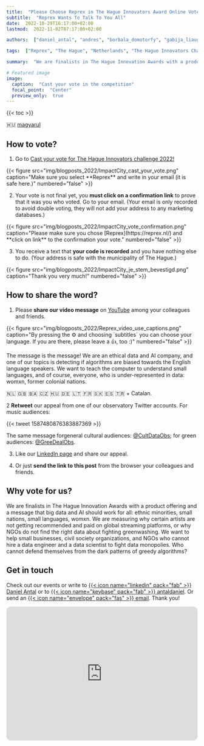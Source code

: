 ```yaml
---
title:  "Please Choose Reprex in The Hague Innovators Award Online Vote"
subtitle:  "Reprex Wants To Talk To You All"
date:  2022-10-29T16:17:00+02:00
lastmod:  2022-11-02T07:17:00+02:00

authors:  ["daniel_antal", "andres", "borbala_domotorfy", "gabija_liaugminaite", "botond_vitos"]

tags:  ["Reprex", "The Hague", "Netherlands", "The Hague Innovators Challenge 2022", "ImpactCity"]

summary:  "We are finalists in The Hague Innovation Awards with a product offering and a message that big data and AI should work for all: ethnic minorities, small nations, small languages, womxn. Please vote for us."

# Featured image
image: 
  caption:  "Cast your vote in the competition"
  focal_point:  "Center"
  preview_only:  true
---
```

{{< toc >}}

🇭🇺 [magyarul](/impactcity/magyar/)


## How to vote?

1. Go to [Cast your vote for The Hague Innovators challenge 2022!](https://www.impactcity.nl/en/cast-your-vote-for-the-hague-innovators-challenge-2022/)

<td style="text-align: center;">{{< figure src="img/blogposts_2022/ImpactCity_cast_your_vote.png" caption="Make sure you select **Reprex** and write in your email (it is safe here.)" numbered="false" >}}</td>

2. Your vote is not final yet, you **must click on a confirmation link** to prove that it was you who voted. Go to your email. (Your email is only recorded to avoid double voting, they will not add your address to any marketing databases.)

<td style="text-align: center;">{{< figure src="img/blogposts_2022/ImpactCity_vote_confirmation.png" caption="Please make sure you chose [Reprex](https://reprex.nl/) and **click on link** to the confirmation your vote." numbered="false" >}}</td>

3. You receive a text that **your code is recorded** and you have nothing else to do. (Your address is safe with the municipality of The Hague.)

<td style="text-align: center;">{{< figure src="img/blogposts_2022/ImpactCity_je_stem_bevestigd.png" caption="Thank you very much!" numbered="false" >}}</td>



## How to share the word?

1. Please **share our video message** on [YouTube](https://www.youtube.com/watch?v=bgp-n55TKCk) among your colleagues and friends.

<td style="text-align: center;">{{< figure src="img/blogposts_2022/Reprex_video_use_captions.png" caption="By pressing the ⚙️ and choosing `subtitles` you can choose your language. If you are there, please leave a 👍, too :)" numbered="false" >}}</td>

The message is the message! We are an ethical data and AI company, and one of our topics is detecting if algorithms are biased towards the English language speakers. We want to teach the computer to understand small languages, and of course, everyone, who is under-represented in data: womxn, former colonial nations. 

🇳🇱 🇬🇧 🇧🇦 🇨🇿 🇭🇺 🇩🇪 🇱🇹 🇫🇷 🇸🇰 🇪🇸 🇹🇷 + Catalan. 

2 **Retweet** our appeal from one of our observatory Twitter accounts. For music audiences:

{{< tweet 1587480876383887369 >}}

The same message forgeneral cultural audiences: [@CultDataObs](https://twitter.com/CultDataObs/status/1587482559851761664); for green audiences: [@GreeDealObs](https://twitter.com/GreenDealObs/status/1587513316699668482).

3. Like our [LinkedIn page]((https://www.linkedin.com/posts/reprexbv_the-hague-innovators-2022-reprex-activity-6993244940323430400-Z5dD)) and share our appeal.

4. Or just **send the link to this post** from the browser your colleagues and friends.

## Why vote for us?

We are finalists in The Hague Innovation Awards with a product offering and a message that big data and AI should work for all: ethnic minorities, small nations, small languages, womxn.  We are measuring why certain artists are not getting recommended and paid on global streaming platforms, or why NGOs do not find the right data about fighting greenwashing.  We want to help small businesses, civil society organizations, and NGOs who cannot hire a data engineer and a data scientist to fight data monopolies. Who cannot defend themselves from the dark patterns of greedy algorithms? 

## Get in touch

Check out our events or write to [{{< icon name="linkedin" pack="fab" >}} Daniel Antal](https://www.linkedin.com/in/antaldaniel/)  or to [{{< icon name="keybase" pack="fab" >}} antaldaniel](https://keybase.io/antaldaniel). Or send an [{{< icon name="envelope" pack="fas" >}} email](/contact/). Thank you!

<iframe style="border-radius:12px" src="https://open.spotify.com/embed/track/316FLnQsKc6j6d9IJCMBLH?utm_source=generator&theme=0" width="100%" height="352" frameBorder="0" allowfullscreen="" allow="autoplay; clipboard-write; encrypted-media; fullscreen; picture-in-picture" loading="lazy"></iframe>
